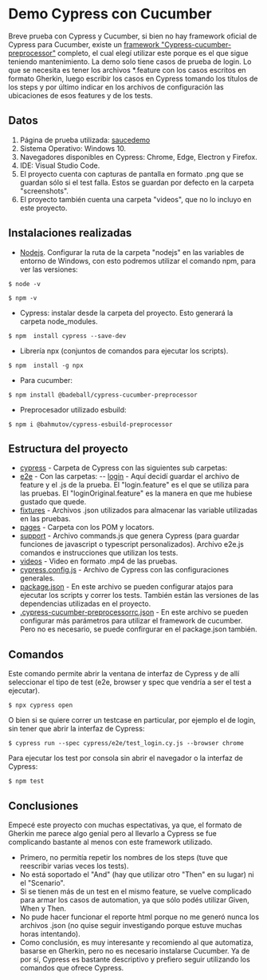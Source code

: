 # Demo Cypress con Cucumber

Breve prueba con Cypress y Cucumber, si bien no hay framework oficial de Cypress para Cucumber, existe un [framework "Cypress-cucumber-preprocessor"](https://github.com/badeball/cypress-cucumber-preprocessor) completo, el cual elegí utilizar este porque es el que sigue teniendo mantenimiento.
La demo solo tiene casos de prueba de login. Lo que se necesita es tener los archivos *.feature con los casos escritos en formato Gherkin, luego escribir los casos en Cypress tomando los títulos de los steps y por último indicar en los archivos de configuración las ubicaciones de esos features y de los tests.

## Datos

1. Página de prueba utilizada: [saucedemo](https://www.saucedemo.com/)
2. Sistema Operativo: Windows 10.
3. Navegadores disponibles en Cypress: Chrome, Edge, Electron y Firefox.
4. IDE: Visual Studio Code.
5. El proyecto cuenta con capturas de pantalla en formato .png que se guardan sólo si el test falla. Estos se guardan por defecto en la carpeta "screenshots".
7. El proyecto también cuenta una carpeta "videos", que no lo incluyo en este proyecto.

## Instalaciones realizadas

- [Nodejs](https://nodejs.org/es/download). Configurar la ruta de la carpeta "nodejs" en las variables de entorno de Windows, con esto podremos utilizar el comando npm, para ver las versiones:
```
$ node -v
```
```
$ npm -v
```
- Cypress: instalar desde la carpeta del proyecto. Esto generará la carpeta node_modules.
```
$ npm  install cypress --save-dev
```
- Librería npx (conjuntos de comandos para ejecutar los scripts).
```
$ npm  install -g npx
```
- Para cucumber:
```
$ npm install @badeball/cypress-cucumber-preprocessor
```
- Preprocesador utilizado esbuild:
```
$ npm i @bahmutov/cypress-esbuild-preprocessor
```


## Estructura del proyecto

- [cypress](cypress) - Carpeta de Cypress con las siguientes sub carpetas:
- [e2e](e2e) - Con las carpetas:
	-- [login](login) - Aquí decidí guardar el archivo de feature y el .js de la prueba. El "login.feature" es el que se utiliza para las pruebas. El "loginOriginal.feature" es la manera en que me hubiese gustado que quede.
- [fixtures](fixtures) - Archivos .json utilizados para almacenar las variable utilizadas en las pruebas.
- [pages](pages) - Carpeta con los POM y locators.
- [support](support) - Archivo commands.js que genera Cypress (para guardar funciones de javascript o typescript personalizados). Archivo e2e.js comandos e instrucciones que utilizan los tests.
- [videos](videos) - Video en formato .mp4 de las pruebas.
- [cypress.config.js](cypress.config.js) - Archivo de Cypress con las configuraciones generales.
- [package.json](package.json) - En este archivo se pueden configurar atajos para ejecutar los scripts y correr los tests. También están las versiones de las dependencias utilizadas en el proyecto.
- [.cypress-cucumber-preprocessorrc.json](.cypress-cucumber-preprocessorrc.json) - En este archivo se pueden configurar más parámetros para utilizar el framework de cucumber. Pero no es necesario, se puede confirgurar en el package.json también.

## Comandos
Este comando permite abrir la ventana de interfaz de Cypress y de allí seleccionar el tipo de test (e2e, browser y spec que vendría a ser el test a ejecutar).
```
$ npx cypress open
```
O bien si se quiere correr un testcase en particular, por ejemplo el de login, sin tener que abrir la interfaz de Cypress:
```
$ cypress run --spec cypress/e2e/test_login.cy.js --browser chrome
```
Para ejecutar los test por consola sin abrir el navegador o la interfaz de Cypress:
```
$ npm test
```

## Conclusiones
Empecé este proyecto con muchas espectativas, ya que, el formato de Gherkin me parece algo genial pero al llevarlo a Cypress se fue complicando bastante al menos con este framework utilizado. 
- Primero, no permitía repetir los nombres de los steps (tuve que reescribir varias veces los tests).
- No está soportado el "And" (hay que utilizar otro "Then" en su lugar) ni el "Scenario".
-  Si se tienen más de un test en el mismo feature, se vuelve complicado para armar los casos de automation, ya que sólo podés utilizar Given, When y Then.
-  No pude hacer funcionar el reporte html porque no me generó nunca los archivos .json (no quise seguir investigando porque estuve muchas horas intentando).
-  Como conclusión, es muy interesante y recomiendo al que automatiza, basarse en Gherkin, pero no es necesario instalarse Cucumber. Ya de por sí, Cypress es bastante descriptivo y prefiero seguir utilizando los comandos que ofrece Cypress.

